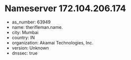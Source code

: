 # Nameserver 172.104.206.174

* as_number: 63949
* name: therifleman.name.
* city: Mumbai
* country: IN
* organization: Akamai Technologies, Inc.
* version: Unknown
* dnssec: true
